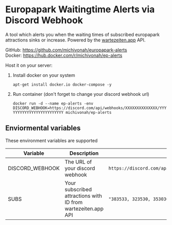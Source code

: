 # Europapark Waitingtime Alerts via Discord Webhook
A tool which alerts you when the waiting times of subscribed europapark attractions sinks or increase. Powered by the [wartezeiten.app](https://www.wartezeiten.app/page/api.html) API.

GitHub: https://github.com/michivonah/europapark-alerts <br>
Docker: https://hub.docker.com/r/michivonah/ep-alerts

Host it on your server:
1. Install docker on your system

    ```apt-get install docker.io docker-compose -y```
2. Run container (don't forget to change your discord webhook url)

    ```docker run -d --name ep-alerts -env DISCORD_WEBHOOK=https://discord.com/api/webhooks/XXXXXXXXXXXXXX/YYYYYYYYYYYYYYYYYYYYYYYYY michivonah/ep-alerts```

## Enviormental variables
These environment variables are supported

| Variable | Description | Example |
| --- | --- | --- |
| DISCORD_WEBHOOK | The URL of your discord webhook | ``https://discord.com/api/webhooks/XXXXXXXXXXXXXX/YYYYYYYYYYYYYYYYYYYYYYYYY`` |
| SUBS | Your subscribed attractions with ID from wartezeiten.app API | ``"383533, 323530, 353030"`` |